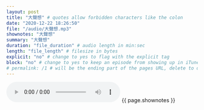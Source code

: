 ```yaml
---
layout: post
title: "大聲想" # quotes allow forbidden characters like the colon
date: "2020-12-22 18:26:50"
file: "/audio/大聲想.mp3"
shownotes: "大聲想"
summary: "大聲想"
duration: "file_duration" # audio length in min:sec
length: "file_length" # filesize in bytes
explicit: "no" # change to yes to flag with the explicit tag
block: "no" # change to yes to keep an episode from showing up in iTunes
# permalink: /1 # will be the ending part of the pages URL, delete to default to the title
---
```


<audio controls>
<source src="{{site.url}}{{site.baseurl}}{{ page.file }}" type="audio/x-mp3">
Your browser does not support the audio element.
</audio>
{{ page.shownotes }}
